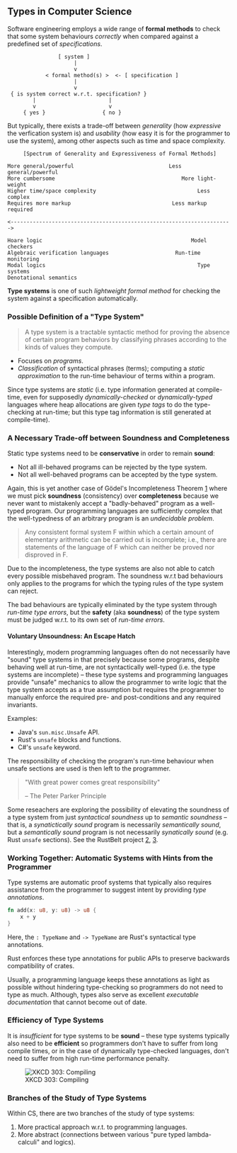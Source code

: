 ## Types in Computer Science

Software engineering employs a wide range of **formal methods** to check that
some system behaviours *correctly* when compared against a predefined set of
*specifications*.

```text
                [ system ]
                     |
                     v
            < formal method(s) >  <- [ specification ]
                     |
                     v
 { is system correct w.r.t. specification? }
        |                       |
        v                       v
     { yes }                  { no }
```

But typically, there exists a trade-off between *generality* (how *expressive* the verfication
system is) and *usability* (how easy it is for the programmer to use the system), among other
aspects such as time and space complexity.

```text
     [Spectrum of Generality and Expressiveness of Formal Methods]

More general/powerful                              Less general/powerful
More cumbersome                                        More light-weight
Higher time/space complexity                                Less complex
Requires more markup                                Less markup required

<---------------------------------------------------------------------->

Hoare logic                                               Model checkers
Algebraic verification languages                     Run-time monitoring
Modal logics                                                Type systems
Denotational semantics
```

**Type systems** is one of such *lightweight formal method* for checking the system against a
specification automatically.

### Possible Definition of a "Type System"

> A type system is a tractable syntactic method for proving the absence of certain program
> behaviors by classifying phrases according to the kinds of values they compute.

- Focuses on *programs*.
- *Classification* of syntactical phrases (terms); computing a *static approximation* to the
  run-time behaviour of terms within a program.

Since type systems are *static* (i.e. type information generated at compile-time, even for
supposedly *dynamically-checked* or *dynamically-typed* languages where heap allocations are
given *type tags* to do the type-checking at run-time; but this type tag information is still
generated at compile-time).

### A Necessary Trade-off between Soundness and Completeness

Static type systems need to be **conservative** in order to remain **sound**:

- Not all ill-behaved programs can be rejected by the type system.
- Not all well-behaved programs can be accepted by the type system.

Again, this is yet another case of Gödel's Incompleteness Theorem [1] where we must pick
**soundness** (consistency) over **completeness** because we never want to mistakenly accept
a "badly-behaved" program as a well-typed program. Our programming languages are sufficiently
complex that the well-typedness of an arbitrary program is an *undecidable problem*.

> Any consistent formal system F within which a certain amount of elementary arithmetic can be
> carried out is incomplete; i.e., there are statements of the language of F which can neither be
> proved nor disproved in F.

Due to the incompleteness, the type systems are also not able to catch every possible misbehaved
program. The soundness w.r.t bad behaviours only applies to the programs for which the typing rules
of the type system can reject.

The bad behaviours are typically eliminated by the type system through *run-time type errors*, but
the **safety** (aka **soundness**) of the type system must be judged w.r.t. to its own set of
*run-time errors*.

#### Voluntary Unsoundness: An Escape Hatch

Interestingly, modern programming languages often do not necessarily have "sound" type systems in
that precisely because some programs, despite behaving well at run-time, are not syntactically
well-typed (i.e. the type systems are incomplete) – these type systems and programming languages
provide "unsafe" mechanics to allow the programmer to write logic that the type system accepts
as a true assumption but requires the programmer to manually enforce the required pre- and
post-conditions and any required invariants.

Examples:

- Java's `sun.misc.Unsafe` API.
- Rust's `unsafe` blocks and functions.
- C#'s `unsafe` keyword.

The responsibility of checking the program's run-time behaviour when unsafe sections are used
is then left to the programmer.

> "With great power comes great responsibility"
>
> – The Peter Parker Principle

Some reseachers are exploring the possibility of elevating the soundness of a type system from
just *syntactical soundness* up to *semantic soundness* – that is, a *synatictically sound* program
is necessarily *semantically sound*, but a *semantically sound* program is not necessarily
*synatically sound* (e.g. Rust `unsafe` sections). See the RustBelt project [2], [3].

### Working Together: Automatic Systems with Hints from the Programmer

Type systems are automatic proof systems that typically also requires assistance from the
programmer to suggest intent by providing *type annotations*.

```rust
fn add(x: u8, y: u8) -> u8 {
    x + y
}
```

Here, the `: TypeName` and `-> TypeName` are Rust's syntactical type annotations.

Rust enforces these type annotations for public APIs to preserve backwards compatibility of
crates.

Usually, a programming language keeps these annotations as light as possible without hindering
type-checking so programmers do not need to type as much. Although, types also serve as excellent
*executable documentation* that cannot become out of date.

### Efficiency of Type Systems

It is *insufficient* for type systems to be **sound** – these type systems typically also need to
be **efficient** so programmers don't have to suffer from long compile times, or in the case of
dynamically type-checked languages, don't need to suffer from high run-time performance penalty.

<figure>
    <img
        src="https://imgs.xkcd.com/comics/compiling.png"
        title="XKCD 303: Compiling"
        alt="XKCD 303: Compiling"
        loading="lazy"
    />
    <figcaption>XKCD 303: Compiling</figcaption>
</figure>

### Branches of the Study of Type Systems

Within CS, there are two branches of the study of type systems:

1. More practical approach w.r.t. to programming languages.
2. More abstract (connections between various "pure typed lambda-calculi" and logics).

[1]: https://courses.maths.ox.ac.uk/node/view_material/2333
[2]: https://plv.mpi-sws.org/rustbelt/popl18/paper.pdf
[3]: https://www.ralfj.de/blog/2017/01/20/paris-rust-meetup.html
